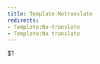 ```yaml
---
title: Template:Notranslate
redirects:
- Template:No-translate
- Template:No translate
---
```


<span data-translate="no">$1</span>